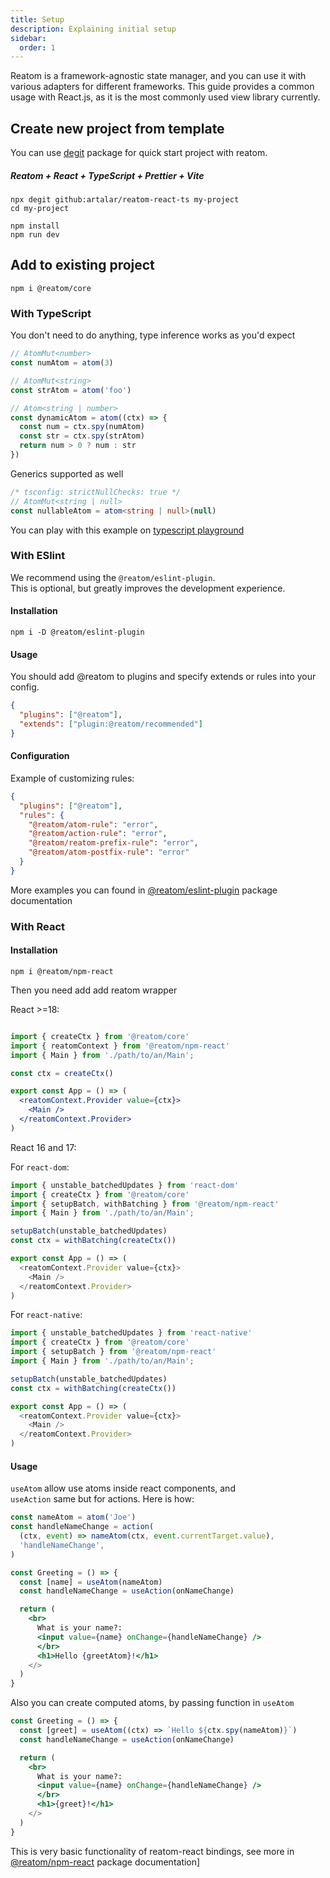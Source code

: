 ```yaml
---
title: Setup
description: Explaining initial setup
sidebar: 
  order: 1
---
```


Reatom is a framework-agnostic state manager, and you can use it with various adapters for different frameworks. This guide provides a common usage with React.js, as it is the most commonly used view library currently.

## Create new project from template

You can use [degit](https://github.com/Rich-Harris/degit) package for quick start project with reatom.  

##### Reatom + React + TypeScript + Prettier + Vite

```
npx degit github:artalar/reatom-react-ts my-project
cd my-project

npm install
npm run dev
```


## Add to existing project

```
npm i @reatom/core
```

### With TypeScript

You don't need to do anything, type inference works as you'd expect

```ts
// AtomMut<number>
const numAtom = atom(3) 

// AtomMut<string>
const strAtom = atom('foo') 

// Atom<string | number>
const dynamicAtom = atom((ctx) => { 
  const num = ctx.spy(numAtom)
  const str = ctx.spy(strAtom)
  return num > 0 ? num : str
})
```

Generics supported as well

```ts
/* tsconfig: strictNullChecks: true */
// AtomMut<string | null>
const nullableAtom = atom<string | null>(null) 
```

You can play with this example on [typescript playground](https://www.typescriptlang.org/play?#code/JYWwDg9gTgLgBAbzgQwMY2BAdgGhTCEOAXzgDMpC4ByAASgFNkCQB6VaB6gKF46wDO8LAFcQAQRZwAvPkIAKAMwBKANx9sQuEKiSqs5gupkIEamo2D4GMHqIGW8+egAeymQD5E3OHH5bRez8YFwA6ATAAT3lAu2UfP014HRlgsIjonTiEhOAyOBixOC8ABncEBN9GGBEoLDhA9V9SBgAbAQZvXyqGGrrtGCgE4m5iC25-YRFW1uQAI1aGO1TDEAAeHWAsAHM4AB8G6daPQpm1IA)

### With ESlint

We recommend using the `@reatom/eslint-plugin`.  
This is optional, but greatly improves the development experience.

#### Installation

```
npm i -D @reatom/eslint-plugin
```


#### Usage

You should add @reatom to plugins and specify extends or rules into your config.

```json
{
  "plugins": ["@reatom"],
  "extends": ["plugin:@reatom/recommended"]
}
```

#### Configuration

Example of customizing rules:

```json
{
  "plugins": ["@reatom"],
  "rules": {
    "@reatom/atom-rule": "error",
    "@reatom/action-rule": "error",
    "@reatom/reatom-prefix-rule": "error",
    "@reatom/atom-postfix-rule": "error"
  }
}
```

More examples you can found in [@reatom/eslint-plugin](/package/eslint-plugin/) package documentation

### With React

#### Installation

```
npm i @reatom/npm-react
```

Then you need add add reatom wrapper

React >=18:
```jsx

import { createCtx } from '@reatom/core'
import { reatomContext } from '@reatom/npm-react'
import { Main } from './path/to/an/Main';

const ctx = createCtx()

export const App = () => (
  <reatomContext.Provider value={ctx}>
    <Main />
  </reatomContext.Provider>
)

```

React 16 and 17:

For `react-dom`:

```js
import { unstable_batchedUpdates } from 'react-dom'
import { createCtx } from '@reatom/core'
import { setupBatch, withBatching } from '@reatom/npm-react'
import { Main } from './path/to/an/Main';

setupBatch(unstable_batchedUpdates)
const ctx = withBatching(createCtx())

export const App = () => (
  <reatomContext.Provider value={ctx}>
    <Main />
  </reatomContext.Provider>
)

```

For `react-native`:

```js
import { unstable_batchedUpdates } from 'react-native'
import { createCtx } from '@reatom/core'
import { setupBatch } from '@reatom/npm-react'
import { Main } from './path/to/an/Main';

setupBatch(unstable_batchedUpdates)
const ctx = withBatching(createCtx())

export const App = () => (
  <reatomContext.Provider value={ctx}>
    <Main />
  </reatomContext.Provider>
)

```

#### Usage
`useAtom` allow use atoms inside react components, and  
`useAction` same but for actions.
Here is how:

```jsx
const nameAtom = atom('Joe')
const handleNameChange = action(
  (ctx, event) => nameAtom(ctx, event.currentTarget.value),
  'handleNameChange',
)

const Greeting = () => {
  const [name] = useAtom(nameAtom)
  const handleNameChange = useAction(onNameChange)

  return (
    <br>
      What is your name?:
      <input value={name} onChange={handleNameChange} />
      </br>
      <h1>Hello {greetAtom}!</h1>
    </>
  )
}
```
Also you can create computed atoms, by passing function in `useAtom`

```jsx
const Greeting = () => {
  const [greet] = useAtom((ctx) => `Hello ${ctx.spy(nameAtom)}`)
  const handleNameChange = useAction(onNameChange)

  return (
    <br>
      What is your name?:
      <input value={name} onChange={handleNameChange} />
      </br>
      <h1>{greet}!</h1>
    </>
  )
}
```


This is very basic functionality of reatom-react bindings, see more in [@reatom/npm-react](/package/npm-react/) package documentation]


<!--
### With Solid

### With Vue
-->
